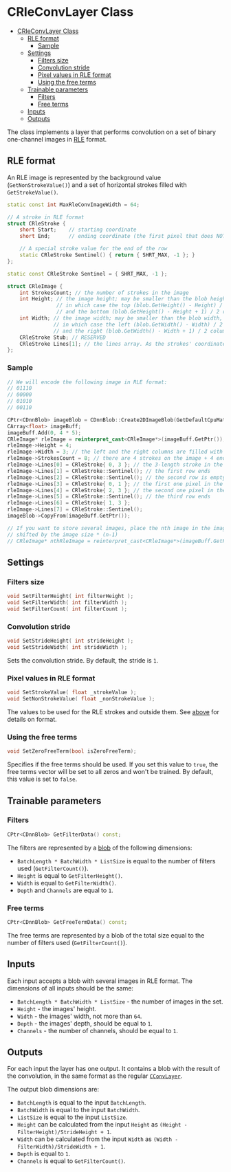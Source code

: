 # CRleConvLayer Class

<!-- TOC -->

- [CRleConvLayer Class](#crleconvlayer-class)
    - [RLE format](#rle-format)
        - [Sample](#sample)
    - [Settings](#settings)
        - [Filters size](#filters-size)
        - [Convolution stride](#convolution-stride)
        - [Pixel values in RLE format](#pixel-values-in-rle-format)
        - [Using the free terms](#using-the-free-terms)
    - [Trainable parameters](#trainable-parameters)
        - [Filters](#filters)
        - [Free terms](#free-terms)
    - [Inputs](#inputs)
    - [Outputs](#outputs)

<!-- /TOC -->

The class implements a layer that performs convolution on a set of binary one-channel images in [RLE](#rle-format) format.

## RLE format

An RLE image is represented by the background value (`GetNonStrokeValue()`) and a set of horizontal strokes filled with `GetStrokeValue()`.

```c++
static const int MaxRleConvImageWidth = 64;

// A stroke in RLE format
struct CRleStroke {
	short Start;	// starting coordinate
	short End;		// ending coordinate (the first pixel that does NOT belong to the stroke)

    // A special stroke value for the end of the row
	static CRleStroke Sentinel() { return { SHRT_MAX, -1 }; }
};

static const CRleStroke Sentinel = { SHRT_MAX, -1 };

struct CRleImage {
	int StrokesCount; // the number of strokes in the image
	int Height; // the image height; may be smaller than the blob height,
                // in which case the top (blob.GetHeight() - Height) / 2
                // and the bottom (blob.GetHeight() - Height + 1) / 2 rows will be filled with GetNonStrokeValue()
	int Width; // the image width; may be smaller than the blob width,
               // in which case the left (blob.GetWidth() - Width) / 2
               // and the right (blob.GetWidth() - Width + 1) / 2 columns will be filled with GetNonStrokeValue()
	CRleStroke Stub; // RESERVED
	CRleStroke Lines[1]; // the lines array. As the strokes' coordinates are stored in short variables, it is guaranteed that the size of any RLE image will not exceed the size of a float buffer necessary to store it
};
```

### Sample

```c++
// We will encode the following image in RLE format:
// 01110
// 00000
// 01010
// 00110

CPtr<CDnnBlob> imageBlob = CDnnBlob::Create2DImageBlob(GetDefaultCpuMathEngine(), CT_Float, 1, 1, 4, 5, 1);
CArray<float> imageBuff;
imageBuff.Add(0, 4 * 5);
CRleImage* rleImage = reinterpret_cast<CRleImage*>(imageBuff.GetPtr());
rleImage->Height = 4;
rleImage->Width = 3; // the left and the right columns are filled with zeros
rleImage->StrokesCount = 8; // there are 4 strokes on the image + 4 end-of-rows are needed
rleImage->Lines[0] = CRleStroke{ 0, 3 }; // the 3-length stroke in the first row; the stroke coordinates are relative to rleImage->Width and NOT to the blob width
rleImage->Lines[1] = CRleStroke::Sentinel(); // the first row ends
rleImage->Lines[2] = CRleStroke::Sentinel(); // the second row is empty
rleImage->Lines[3] = CRleStroke{ 0, 1 }; // the first one pixel in the third row
rleImage->Lines[4] = CRleStroke{ 2, 3 }; // the second one pixel in the third row
rleImage->Lines[5] = CRleStroke::Sentinel(); // the third row ends
rleImage->Lines[6] = CRleStroke{ 1, 3 };
rleImage->Lines[7] = CRleStroke::Sentinel();
imageBlob->CopyFrom(imageBuff.GetPtr());

// If you want to store several images, place the nth image in the imageBuff array
// shifted by the image size * (n-1)
// CRleImage* nthRleImage = reinterpret_cast<CRleImage*>(imageBuff.GetPtr() + (4 * 5) * (n - 1));
```

## Settings

### Filters size

```c++
void SetFilterHeight( int filterHeight );
void SetFilterWidth( int filterWidth );
void SetFilterCount( int filterCount );
```

### Convolution stride

```c++
void SetStrideHeight( int strideHeight );
void SetStrideWidth( int strideWidth );
```

Sets the convolution stride. By default, the stride is `1`.

### Pixel values in RLE format

```c++
void SetStrokeValue( float _strokeValue );
void SetNonStrokeValue( float _nonStrokeValue );
```

The values to be used for the RLE strokes and outside them. See [above](#rle-format) for details on format.

### Using the free terms

```c++
void SetZeroFreeTerm(bool isZeroFreeTerm);
```

Specifies if the free terms should be used. If you set this value to `true`, the free terms vector will be set to all zeros and won't be trained. By default, this value is set to `false`.

## Trainable parameters

### Filters

```c++
CPtr<CDnnBlob> GetFilterData() const;
```

The filters are represented by a [blob](../DnnBlob.md) of the following dimensions:

- `BatchLength * BatchWidth * ListSize` is equal to  the number of filters used (`GetFilterCount()`).
- `Height` is equal to `GetFilterHeight()`.
- `Width` is equal to `GetFilterWidth()`.
- `Depth` and `Channels` are equal to `1`.

### Free terms

```c++
CPtr<CDnnBlob> GetFreeTermData() const;
```

The free terms are represented by a blob of the total size equal to the number of filters used (`GetFilterCount()`).

## Inputs

Each input accepts a blob with several images in RLE format. The dimensions of all inputs should be the same:

- `BatchLength * BatchWidth * ListSize` - the number of images in the set.
- `Height` - the images' height.
- `Width` - the images' width, not more than `64`.
- `Depth` - the images' depth, should be equal to `1`.
- `Channels` - the number of channels, should be equal to `1`.

## Outputs

For each input the layer has one output. It contains a blob with the result of the convolution, in the same format as the regular [`CConvLayer`](ConvLayer.md). 

The output blob dimensions are:

- `BatchLength` is equal to the input `BatchLength`.
- `BatchWidth` is equal to the input `BatchWidth`.
- `ListSize` is equal to the input `ListSize`.
- `Height` can be calculated from the input `Height` as
`(Height - FilterHeight)/StrideHeight + 1`.
- `Width` can be calculated from the input `Width` as
`(Width - FilterWidth)/StrideWidth + 1`.
- `Depth` is equal to `1`.
- `Channels` is equal to `GetFilterCount()`.

